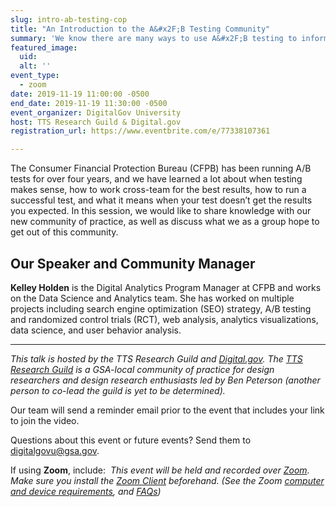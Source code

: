 ```yaml
---
slug: intro-ab-testing-cop
title: "An Introduction to the A&#x2F;B Testing Community"
summary: 'We know there are many ways to use A&#x2F;B testing to inform decision making at your agency – this is a quick introduction on the many ways CFPB has used it to improve UX across their website&#46; '
featured_image: 
  uid: 
  alt: ''
event_type: 
  - zoom
date: 2019-11-19 11:00:00 -0500
end_date: 2019-11-19 11:30:00 -0500
event_organizer: DigitalGov University
host: TTS Research Guild & Digital.gov
registration_url: https://www.eventbrite.com/e/77338107361 

---
```


The Consumer Financial Protection Bureau (CFPB) has been running A/B tests for over four years, and we have learned a lot about when testing makes sense, how to work cross-team for the best results, how to run a successful test, and what it means when your test doesn’t get the results you expected. In this session, we would like to share knowledge with our new community of practice, as well as discuss what we as a group hope to get out of this community.  

## Our Speaker and Community Manager

**Kelley Holden** is the Digital Analytics Program Manager at CFPB and works on the Data Science and Analytics team. She has worked on multiple projects including search engine optimization (SEO) strategy, A/B testing and randomized control trials (RCT), web analysis, analytics visualizations, data science, and user behavior analysis.

---

_This talk is hosted by the TTS Research Guild and [Digital.gov](https://digital.gov/). The [TTS Research Guild](https://github.com/18F/g-research) is a GSA-local community of practice for design researchers and design research enthusiasts led by Ben Peterson (another person to co-lead the guild is yet to be determined)._

Our team will send a reminder email prior to the event that includes your link to join the video. 

Questions about this event or future events? Send them to [digitalgovu@gsa.gov](mailto:digitalgovu@gsa.gov). 

If using __Zoom__, include: 
_This event will be held and recorded over [Zoom](https://www.zoom.us/). Make sure you install the [Zoom Client](https://zoom.us/download#client&#95;4meeting) beforehand. (See the Zoom [computer and device requirements](https://support.zoom.us/hc/en-us/articles/201362023-System-Requirements-for-PC-Mac-and-Linux), and [FAQs](https://support.zoom.us/hc/en-us/sections/200277708-Frequently-Asked-Questions))_
